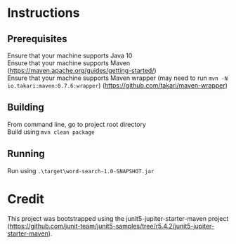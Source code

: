 # Instructions
## Prerequisites
Ensure that your machine supports Java 10  
Ensure that your machine supports Maven (https://maven.apache.org/guides/getting-started/)  
Ensure that your machine supports Maven wrapper (may need to run `mvn -N io.takari:maven:0.7.6:wrapper`) (https://github.com/takari/maven-wrapper)

## Building
From command line, go to project root directory  
Build using `mvn clean package`

## Running
Run using `.\target\word-search-1.0-SNAPSHOT.jar`

# Credit
This project was bootstrapped using the junit5-jupiter-starter-maven project (https://github.com/junit-team/junit5-samples/tree/r5.4.2/junit5-jupiter-starter-maven).
